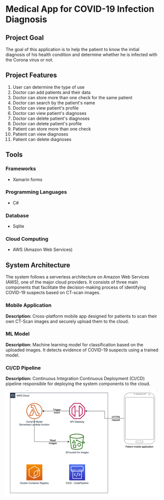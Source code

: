 # Medical App for COVID-19 Infection Diagnosis

## Project Goal

The goal of this application is to help the patient to know the initial diagnosis of his health condition and determine whether he is infected with the Corona virus or not.

## Project Features

1. User can determine the type of use
2. Doctor can add patients and their data
3. Doctor can store more than one check for the same patient
4. Doctor can search by the patient's name
5. Doctor can view patient's profile
6. Doctor can view patient's diagnoses
7. Doctor can delete patient's diagnoses
8. Doctor can delete patient's profile
9. Patient can store more than one check
10. Patient can view diagnoses
11. Patient can delete diagnoses

## Tools

### Frameworks

- Xamarin forms

### Programming Languages

- C#
### Database

- Sqlite

### Cloud Computing
- AWS (Amazon Web Services)

## System Architecture

The system follows a serverless architecture on Amazon Web Services (AWS), one of the major cloud providers. It consists of three main components that facilitate the decision-making process of identifying COVID-19 suspects based on CT-scan images.

### Mobile Application

**Description:**
Cross-platform mobile app designed for patients to scan their own CT-Scan images and securely upload them to the cloud.

### ML Model

**Description:**
Machine learning model for classification based on the uploaded images. It detects evidence of COVID-19 suspects using a trained model.

### CI/CD Pipeline

**Description:**
Continuous Integration Continuous Deployment (CI/CD) pipeline responsible for deploying the system components to the cloud. 

![System Architecture](SysArch.png)
